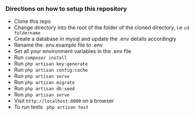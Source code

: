 ### Directions on how to setup this repository

- Clone this repo
- Change directory into the root of the folder of the cloned directory, i.e ``` cd foldername ```
- Create a database in mysql and update the .env details accordingly
- Rename the .env.example file to .env
- Set all your environment variables in the .env file
- Run ``` composer install ```
- Run ``` php artisan key:generate ```
- Run ``` php artisan config:cache ```
- Run ``` php artisan serve ```
- Run ``` php artisan migrate ```
- Run ``` php artisan db:seed ```
- Run ``` php artisan serve ```
- Visit ``` http://localhost:8000 ``` on a browser
- To run tests ``` php artisan test```